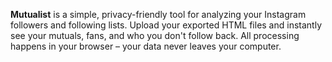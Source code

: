 **Mutualist** is a simple, privacy-friendly tool for analyzing your Instagram followers and following lists. Upload your exported HTML files and instantly see your mutuals, fans, and who you don't follow back. All processing happens in your browser – your data never leaves your computer.
